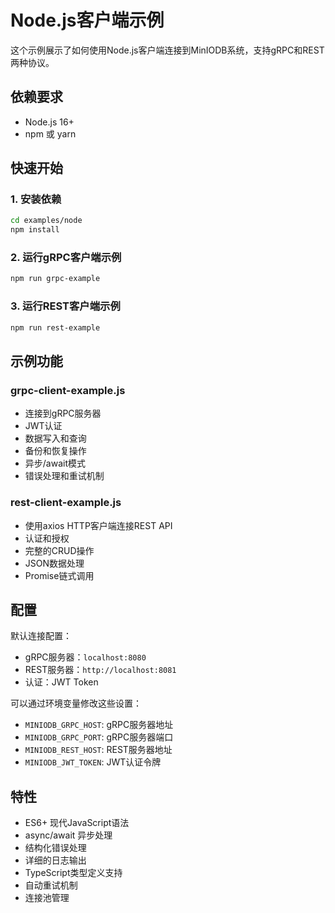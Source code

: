 # Node.js客户端示例

这个示例展示了如何使用Node.js客户端连接到MinIODB系统，支持gRPC和REST两种协议。

## 依赖要求

- Node.js 16+
- npm 或 yarn

## 快速开始

### 1. 安装依赖

```bash
cd examples/node
npm install
```

### 2. 运行gRPC客户端示例

```bash
npm run grpc-example
```

### 3. 运行REST客户端示例

```bash
npm run rest-example
```

## 示例功能

### grpc-client-example.js
- 连接到gRPC服务器
- JWT认证
- 数据写入和查询
- 备份和恢复操作
- 异步/await模式
- 错误处理和重试机制

### rest-client-example.js
- 使用axios HTTP客户端连接REST API
- 认证和授权
- 完整的CRUD操作
- JSON数据处理
- Promise链式调用

## 配置

默认连接配置：
- gRPC服务器：`localhost:8080`
- REST服务器：`http://localhost:8081`
- 认证：JWT Token

可以通过环境变量修改这些设置：
- `MINIODB_GRPC_HOST`: gRPC服务器地址
- `MINIODB_GRPC_PORT`: gRPC服务器端口
- `MINIODB_REST_HOST`: REST服务器地址
- `MINIODB_JWT_TOKEN`: JWT认证令牌

## 特性

- ES6+ 现代JavaScript语法
- async/await 异步处理
- 结构化错误处理
- 详细的日志输出
- TypeScript类型定义支持
- 自动重试机制
- 连接池管理 